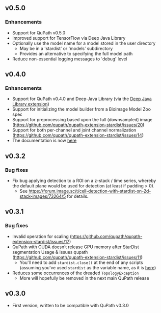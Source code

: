 ## v0.5.0

### Enhancements

* Support for QuPath v0.5.0
* Improved support for TensorFlow via Deep Java Library
* Optionally use the model name for a model stored in the user directory
  * May be in a 'stardist' or 'models' subdirectory
  * Provides an alternative to specifying the full model path
* Reduce non-essential logging messages to 'debug' level


## v0.4.0

### Enhancements

* Support for QuPath v0.4.0 and Deep Java Library (via the [Deep Java Library extension](https://github.com/qupath/qupath-extension-djl/blob/main/README.md))
* Support for initializing the model builder from a Bioimage Model Zoo spec
* Support for preprocessing based upon the full (downsampled) image (https://github.com/qupath/qupath-extension-stardist/issues/20)
* Support for both per-channel and joint channel normalization (https://github.com/qupath/qupath-extension-stardist/issues/14)
* The documentation is now [here](https://qupath.readthedocs.io/en/0.4/docs/deep/stardist.html)

## v0.3.2

### Bug fixes

* Fix bug applying detection to a ROI on a z-stack / time series, whereby the default plane would be used for detection (at least if padding > 0).
  * See https://forum.image.sc/t/cell-detection-with-stardist-on-2d-stack-images/73264/5 for details.

## v0.3.1

### Bug fixes

* Invalid operation for scaling (https://github.com/qupath/qupath-extension-stardist/issues/17)
* QuPath with CUDA doesn’t release GPU memory after StarDist segmentation Usage & Issues qupath (https://github.com/qupath/qupath-extension-stardist/issues/11)
  * You'll need to add `stardist.close()` at the end of any scripts (assuming you've used `stardist` as the variable name, as it is [here](https://qupath.readthedocs.io/en/stable/docs/advanced/stardist.html))
* Reduces some occurrences of the dreaded `TopologyException`
  * More will hopefully be removed in the next main QuPath release

## v0.3.0

* First version, written to be compatible with QuPath v0.3.0